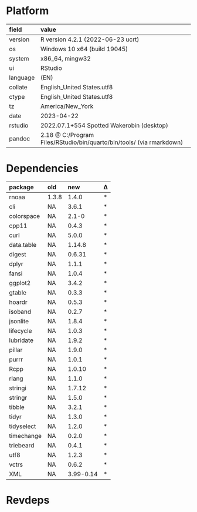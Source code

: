 # Platform

|field    |value                                                                 |
|:--------|:---------------------------------------------------------------------|
|version  |R version 4.2.1 (2022-06-23 ucrt)                                     |
|os       |Windows 10 x64 (build 19045)                                          |
|system   |x86_64, mingw32                                                       |
|ui       |RStudio                                                               |
|language |(EN)                                                                  |
|collate  |English_United States.utf8                                            |
|ctype    |English_United States.utf8                                            |
|tz       |America/New_York                                                      |
|date     |2023-04-22                                                            |
|rstudio  |2022.07.1+554 Spotted Wakerobin (desktop)                             |
|pandoc   |2.18 @ C:/Program Files/RStudio/bin/quarto/bin/tools/ (via rmarkdown) |

# Dependencies

|package    |old   |new       |Δ  |
|:----------|:-----|:---------|:--|
|rnoaa      |1.3.8 |1.4.0     |*  |
|cli        |NA    |3.6.1     |*  |
|colorspace |NA    |2.1-0     |*  |
|cpp11      |NA    |0.4.3     |*  |
|curl       |NA    |5.0.0     |*  |
|data.table |NA    |1.14.8    |*  |
|digest     |NA    |0.6.31    |*  |
|dplyr      |NA    |1.1.1     |*  |
|fansi      |NA    |1.0.4     |*  |
|ggplot2    |NA    |3.4.2     |*  |
|gtable     |NA    |0.3.3     |*  |
|hoardr     |NA    |0.5.3     |*  |
|isoband    |NA    |0.2.7     |*  |
|jsonlite   |NA    |1.8.4     |*  |
|lifecycle  |NA    |1.0.3     |*  |
|lubridate  |NA    |1.9.2     |*  |
|pillar     |NA    |1.9.0     |*  |
|purrr      |NA    |1.0.1     |*  |
|Rcpp       |NA    |1.0.10    |*  |
|rlang      |NA    |1.1.0     |*  |
|stringi    |NA    |1.7.12    |*  |
|stringr    |NA    |1.5.0     |*  |
|tibble     |NA    |3.2.1     |*  |
|tidyr      |NA    |1.3.0     |*  |
|tidyselect |NA    |1.2.0     |*  |
|timechange |NA    |0.2.0     |*  |
|triebeard  |NA    |0.4.1     |*  |
|utf8       |NA    |1.2.3     |*  |
|vctrs      |NA    |0.6.2     |*  |
|XML        |NA    |3.99-0.14 |*  |

# Revdeps

